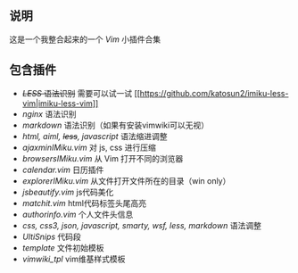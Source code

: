 ## 说明

这是一个我整合起来的一个 *Vim* 小插件合集

## 包含插件

- <del>*LESS* 语法识别</del> 需要可以试一试 [[https://github.com/katosun2/imiku-less-vim|imiku-less-vim]]
- *nginx* 语法识别
- *markdown* 语法识别（如果有安装vimwiki可以无视）
- *html, aiml, <del>less</del>, javascript* 语法缩进调整
- *ajaxminIMiku.vim* 对 js, css 进行压缩
- *browsersIMiku.vim* 从 Vim 打开不同的浏览器
- *calendar.vim* 日历插件
- *explorerIMiku.vim* 从文件打开文件所在的目录（win only）
- *jsbeautify.vim* js代码美化
- *matchit.vim* html代码标签头尾高亮
- *authorinfo.vim* 个人文件头信息
- *css, css3, json, javascript, smarty, wsf, less, markdown* 语法调整
- *UltiSnips* 代码段
- *template* 文件初始模板
- *vimwiki_tpl* vim维基样式模板
